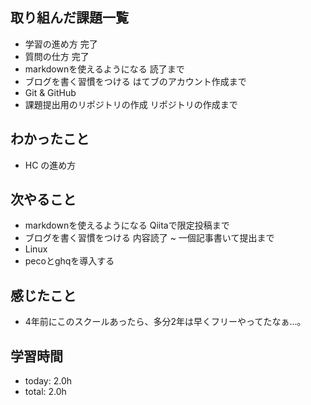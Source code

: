 ## 取り組んだ課題一覧
 - 学習の進め方 完了
 - 質問の仕方 完了
 - markdownを使えるようになる 読了まで
 - ブログを書く習慣をつける はてブのアカウント作成まで
 - Git & GitHub
  - 課題提出用のリポジトリの作成 リポジトリの作成まで
## わかったこと
 - HC の進め方
## 次やること
 - markdownを使えるようになる Qiitaで限定投稿まで
 - ブログを書く習慣をつける 内容読了 ~ 一個記事書いて提出まで
 - Linux
  - pecoとghqを導入する
## 感じたこと
 - 4年前にこのスクールあったら、多分2年は早くフリーやってたなぁ…。
## 学習時間
 - today: 2.0h
 - total: 2.0h
